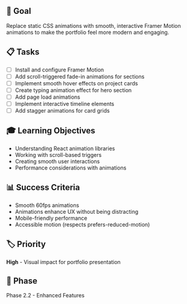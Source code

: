 ## 🎯 Goal
Replace static CSS animations with smooth, interactive Framer Motion animations to make the portfolio feel more modern and engaging.

## 📋 Tasks
- [ ] Install and configure Framer Motion
- [ ] Add scroll-triggered fade-in animations for sections
- [ ] Implement smooth hover effects on project cards
- [ ] Create typing animation effect for hero section
- [ ] Add page load animations
- [ ] Implement interactive timeline elements
- [ ] Add stagger animations for card grids

## 🎓 Learning Objectives
- Understanding React animation libraries
- Working with scroll-based triggers
- Creating smooth user interactions
- Performance considerations with animations

## 📊 Success Criteria
- Smooth 60fps animations
- Animations enhance UX without being distracting
- Mobile-friendly performance
- Accessible motion (respects prefers-reduced-motion)

## 🏷️ Priority
**High** - Visual impact for portfolio presentation

## 📅 Phase
Phase 2.2 - Enhanced Features
